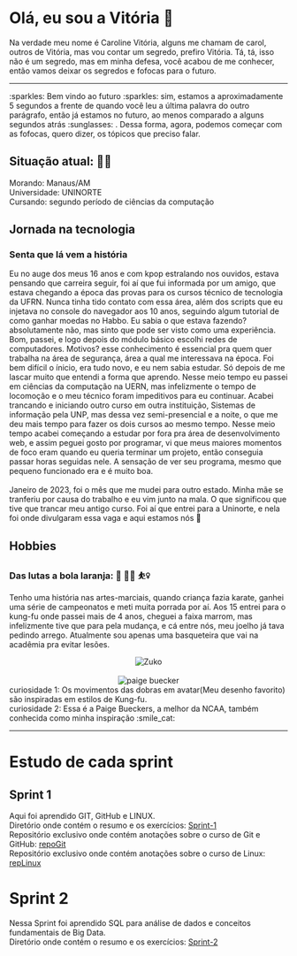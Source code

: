 # Olá, eu sou a Vitória :dizzy:

Na verdade meu nome é Caroline Vitória, alguns me chamam de carol, outros de Vitória, mas vou contar um segredo, prefiro Vitória. Tá, tá, isso não é um segredo, mas em minha defesa, você acabou de me conhecer, então vamos deixar os segredos e fofocas para o futuro.
<hr>
:sparkles: Bem vindo ao futuro :sparkles: sim, estamos a aproximadamente 5 segundos a frente de quando você leu a última palavra do outro parágrafo, então já estamos no futuro, ao menos comparado a alguns segundos atrás  :sunglasses: . Dessa forma, agora, podemos começar com as fofocas, quero dizer, os tópicos que preciso falar.

<br>

## Situação atual: :standing_woman:
Morando: Manaus/AM <br>
Universidade: UNINORTE <br>
Cursando: segundo período de ciências da computação <br>

## Jornada na tecnologia
### Senta que lá vem a história
Eu no auge dos meus 16 anos e com kpop estralando nos ouvidos, estava pensando que carreira seguir, foi aí que fui informada por um amigo, que estava chegando a época das provas para os cursos técnico de tecnologia da UFRN. Nunca tinha tido contato com essa área, além dos scripts que eu injetava no console do navegador aos 10 anos, seguindo algum tutorial de como ganhar moedas no Habbo. Eu sabia o que estava fazendo? absolutamente não, mas sinto que pode ser visto como uma experiência. Bom, passei, e logo depois do módulo básico escolhi redes de computadores. Motivos? esse conhecimento é essencial pra quem quer trabalha na área de segurança, área a qual me interessava na época. Foi bem difícil o ínicio, era tudo novo, e eu nem sabia estudar. Só depois de me lascar muito que entendi a forma que aprendo. Nesse meio tempo eu passei em ciências da computação na UERN, mas infelizmente o tempo de locomoção e o meu técnico foram impeditivos para eu continuar. Acabei trancando e iniciando outro curso em outra instituição, Sistemas de informação pela UNP, mas dessa vez semi-presencial e a noite, o que me deu mais tempo para fazer os dois cursos ao mesmo tempo. Nesse meio tempo acabei começando a estudar por fora pra área de desenvolvimento web, e assim peguei gosto por programar, vi que meus maiores momentos de foco eram quando eu queria terminar um projeto, então conseguia passar horas seguidas nele. A sensação de ver seu programa, mesmo que pequeno funcionado era e é muito boa.  
<br>
Janeiro de 2023, foi o mês que me mudei para outro estado. Minha mãe se tranferiu por causa do trabalho e eu vim junto na mala. O que significou que tive que trancar meu antigo curso. Foi aí que entrei para a Uninorte, e nela foi onde divulgaram essa vaga e aqui estamos nós :dancers:

## Hobbies
### Das lutas a bola laranja: :martial_arts_uniform:  	:woman_cartwheeling:  :basketball_woman:
Tenho uma história nas artes-marciais, quando criança fazia karate, ganhei uma série de campeonatos e meti muita porrada por aí. Aos 15 entrei para o kung-fu onde passei mais de 4 anos, cheguei a faixa marrom, mas infelizmente tive que para pela mudança, e cá entre nós, meu joelho já tava pedindo arrego.
Atualmente sou apenas uma basqueteira que vai na acadêmia pra evitar lesões.

<div align="center">
<img alt ="Zuko" src="https://i.pinimg.com/originals/00/a6/b7/00a6b7e320f69ab5243d5c4b641ee3f1.gif">
</div>
<br>

<div align="center">
<img alt="paige buecker" src="https://github.com/CarolineVitoria/img/blob/main/paige-bueckers-uconn.gif?raw=true">
</div>
curiosidade 1: Os movimentos das dobras em avatar(Meu desenho favorito) são inspiradas em estilos de Kung-fu.
<br>
curiosidade 2: Essa é a Paige Bueckers, a melhor da NCAA, também conhecida como minha inspiração :smile_cat:

<hr>

# Estudo de cada sprint
## Sprint 1
Aqui foi aprendido GIT, GitHub e LINUX. <br>
Diretório onde contém o resumo e os exercícios: [Sprint-1](sprint_1) 
<br>
Repositório exclusivo onde contém anotações sobre o curso de Git e GitHub: [repoGit](https://github.com/CarolineVitoria/Git_Github/tree/main)
<br>
Repositório exclusivo onde contém anotações sobre o curso de Linux: [repLinux](https://github.com/CarolineVitoria/Linux)

# Sprint 2
Nessa Sprint foi aprendido SQL para análise de dados e conceitos fundamentais de Big Data. <br>
Diretório onde contém o resumo e os exercícios: [Sprint-2](sprint_2)